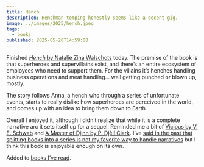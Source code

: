 ```yaml
---
title: Hench
description: Henchman temping honestly seems like a decent gig.
image: ../images/2025/hench.jpeg
tags:
  - books
published: 2025-05-26T14:59:00
---
```

Finished [_Hench_ by Natalie Zina Walschots](https://bookshop.org/p/books/hench-natalie-zina-walschots/14843591?ean=9780062978585&next=t) today. The premise of the book is that superheroes and supervillains exist, and there’s an entire ecosystem of employees who need to support them. For the villains it’s henches handling business operations and meat handling… well getting punched or blown up, mostly.

The story follows Anna, a hench who through a series of unfortunate events, starts to really dislike how superheroes are perceived in the world, and comes up with an idea to bring them down to Earth.

Overall I enjoyed it, although I didn’t realize that while it is a complete narrative arc it sets itself up for a sequel. Reminded me a bit of [Vicious by V. E. Schwab](https://bookshop.org/p/books/vicious-v-e-schwab/7278358?ean=9781250183507&next=t) and [A Master of Djinn by P. Djèlí Clark](https://bookshop.org/p/books/a-master-of-djinn-p-djeli-clark/15126050?ean=9781250267665&next=t). I’ve  [said in the past that splitting books into a series is not my favorite way to handle narratives](/blog/2022/three-body-problem.md) but I think this book is enjoyable enough on its own.

Added to [books I’ve read](/garden/plant/books).